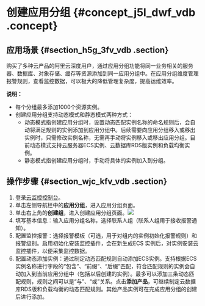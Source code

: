 # 创建应用分组 {#concept_j5l_dwf_vdb .concept}

## 应用场景 {#section_h5g_3fv_vdb .section}

购买了多种云产品的阿里云深度用户，通过应用分组功能将同一业务相关的服务器、数据库、对象存储、缓存等资源添加到同一应用分组中。在应用分组维度管理报警规则，查看监控数据，可以极大的降低管理复杂度，提高运维效率。

**说明：** 

-   每个分组最多添加1000个资源实例。
-   创建应用分组支持动态模式和静态模式两种方式：
    -   动态模式指创建应用分组时，设置动态匹配实例名称的命名规则后，会自动将满足规则的实例添加到应用分组中。后续需要向应用分组移入或移出实例时，只需修改实例名称，无需再手动将实例移入或移出应用分组。目前动态模式支持云服务器ECS实例、云数据库RDS版实例和负载均衡实例。
    -   静态模式指创建应用分组时，手动将具体的实例加入到分组。

## 操作步骤 {#section_wjc_kfv_vdb .section}

1.  登录[云监控控制台](https://cloudmonitor.console.aliyun.com)。
2.  单击左侧导航栏中的**应用分组**，进入应用分组页面。
3.  单击右上角的**创建组**，进入创建应用分组页面。![](http://static-aliyun-doc.oss-cn-hangzhou.aliyuncs.com/assets/img/6144/15444940906597_zh-CN.png)
4.  填写基本信息：输入应用分组名称，选择联系人组（联系人组用于接收报警通知）。
5.  配置监控报警：选择报警模板（可选，用于对组内的实例初始化报警规则）和报警级别。启用初始化安装监控插件，会在新生成ECS 实例后，对实例安装云监控插件，以便采集监控数据。
6.  配置动态添加实例：通过制定动态匹配规则自动添加ECS实例。支持根据ECS实例名称进行字段的“包含”、“前缀”、“后缀”匹配，符合匹配规则的实例会自动加入到当前应用分组中（包括以后创建的实例）。最多可以添加三条动态匹配规则，规则之间可以是“与”、“或”关系。点击**添加产品**，可继续制定云数据库RDS版和负载均衡的动态匹配规则。其他产品实例可在完成应用分组的创建后进行添加。

